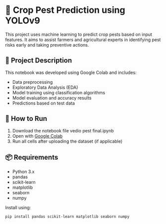 # 🌾 Crop Pest Prediction using YOLOv9

This project uses machine learning to predict crop pests based on input features. It aims to assist farmers and agricultural experts in identifying pest risks early and taking preventive actions.

## 📁 Project Description

This notebook was developed using Google Colab and includes:
- Data preprocessing
- Exploratory Data Analysis (EDA)
- Model training using classification algorithms
- Model evaluation and accuracy results
- Predictions based on test data

## 🚀 How to Run

1. Download the notebook file vedio pest final.ipynb
2. Open with [Google Colab](https://colab.research.google.com/)
3. Run all cells after uploading the dataset (if applicable)

## 📦 Requirements

- Python 3.x
- pandas
- scikit-learn
- matplotlib
- seaborn
- numpy

Install using:

```bash
pip install pandas scikit-learn matplotlib seaborn numpy
